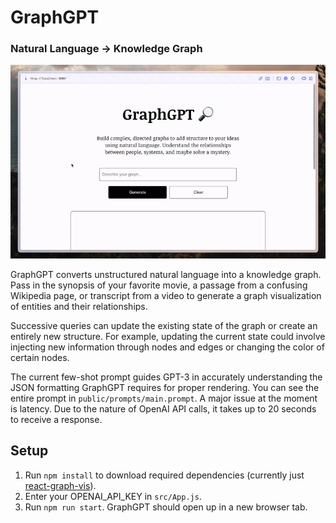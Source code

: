 # GraphGPT
### Natural Language → Knowledge Graph

![demo](demo.gif)

GraphGPT converts unstructured natural language into a knowledge graph. Pass in the synopsis of your favorite movie, a passage from a confusing Wikipedia page, or transcript from a video to generate a graph visualization of entities and their relationships. 

Successive queries can update the existing state of the graph or create an entirely new structure. For example, updating the current state could involve injecting new information through nodes and edges or changing the color of certain nodes.

The current few-shot prompt guides GPT-3 in accurately understanding the JSON formatting GraphGPT requires for proper rendering. You can see the entire prompt in `public/prompts/main.prompt`. A major issue at the moment is latency. Due to the nature of OpenAI API calls, it takes up to 20 seconds to receive a response.

## Setup

1. Run `npm install` to download required dependencies (currently just [react-graph-vis](https://github.com/crubier/react-graph-vis)).
2. Enter your OPENAI_API_KEY in `src/App.js`.
3. Run `npm run start`. GraphGPT should open up in a new browser tab.